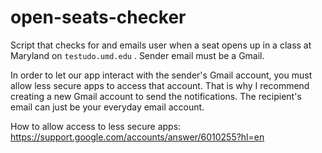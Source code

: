 # open-seats-checker
Script that checks for and emails user when a seat opens up in a class at Maryland on `testudo.umd.edu` . Sender email must be a Gmail.

In order to let our app interact with the sender's Gmail account, you must allow less secure apps to access that account. That is why I recommend creating a new Gmail account to send the notifications. The recipient's email can just be your everyday email account.

How to allow access to less secure apps: https://support.google.com/accounts/answer/6010255?hl=en

